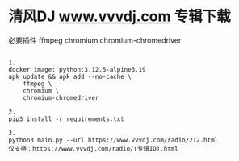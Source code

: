 # 清风DJ www.vvvdj.com 专辑下载

必要插件
ffmpeg
chromium
chromium-chromedriver

```

1.
docker image: python:3.12.5-alpine3.19 
apk update && apk add --no-cache \
    ffmpeg \
    chromium \
    chromium-chromedriver

2.
pip3 install -r requirements.txt

3. 
python3 main.py --url https://www.vvvdj.com/radio/212.html
仅支持：https://www.vvvdj.com/radio/(专辑ID).html

```